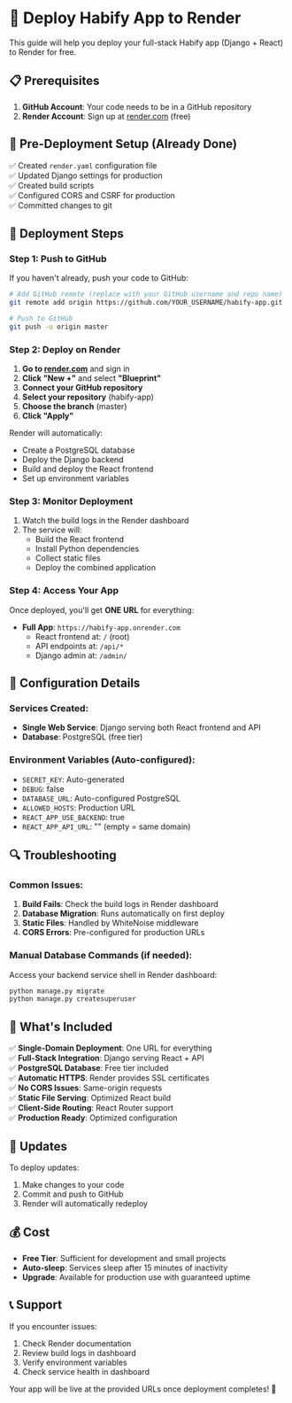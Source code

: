 # 🚀 Deploy Habify App to Render

This guide will help you deploy your full-stack Habify app (Django + React) to Render for free.

## 📋 Prerequisites

1. **GitHub Account**: Your code needs to be in a GitHub repository
2. **Render Account**: Sign up at [render.com](https://render.com) (free)

## 🔧 Pre-Deployment Setup (Already Done)

✅ Created `render.yaml` configuration file  
✅ Updated Django settings for production  
✅ Created build scripts  
✅ Configured CORS and CSRF for production  
✅ Committed changes to git  

## 🚀 Deployment Steps

### Step 1: Push to GitHub

If you haven't already, push your code to GitHub:

```bash
# Add GitHub remote (replace with your GitHub username and repo name)
git remote add origin https://github.com/YOUR_USERNAME/habify-app.git

# Push to GitHub
git push -u origin master
```

### Step 2: Deploy on Render

1. **Go to [render.com](https://render.com)** and sign in
2. **Click "New +"** and select **"Blueprint"**
3. **Connect your GitHub repository**
4. **Select your repository** (habify-app)
5. **Choose the branch** (master)
6. **Click "Apply"**

Render will automatically:
- Create a PostgreSQL database
- Deploy the Django backend
- Build and deploy the React frontend
- Set up environment variables

### Step 3: Monitor Deployment

1. Watch the build logs in the Render dashboard
2. The service will:
   - Build the React frontend
   - Install Python dependencies
   - Collect static files
   - Deploy the combined application

### Step 4: Access Your App

Once deployed, you'll get **ONE URL** for everything:
- **Full App**: `https://habify-app.onrender.com`
  - React frontend at: `/` (root)
  - API endpoints at: `/api/*`
  - Django admin at: `/admin/`

## 🔧 Configuration Details

### Services Created:
- **Single Web Service**: Django serving both React frontend and API
- **Database**: PostgreSQL (free tier)

### Environment Variables (Auto-configured):
- `SECRET_KEY`: Auto-generated
- `DEBUG`: false
- `DATABASE_URL`: Auto-configured PostgreSQL
- `ALLOWED_HOSTS`: Production URL
- `REACT_APP_USE_BACKEND`: true
- `REACT_APP_API_URL`: "" (empty = same domain)

## 🔍 Troubleshooting

### Common Issues:

1. **Build Fails**: Check the build logs in Render dashboard
2. **Database Migration**: Runs automatically on first deploy
3. **Static Files**: Handled by WhiteNoise middleware
4. **CORS Errors**: Pre-configured for production URLs

### Manual Database Commands (if needed):

Access your backend service shell in Render dashboard:
```bash
python manage.py migrate
python manage.py createsuperuser
```

## 🎯 What's Included

✅ **Single-Domain Deployment**: One URL for everything  
✅ **Full-Stack Integration**: Django serving React + API  
✅ **PostgreSQL Database**: Free tier included  
✅ **Automatic HTTPS**: Render provides SSL certificates  
✅ **No CORS Issues**: Same-origin requests  
✅ **Static File Serving**: Optimized React build  
✅ **Client-Side Routing**: React Router support  
✅ **Production Ready**: Optimized configuration  

## 🔄 Updates

To deploy updates:
1. Make changes to your code
2. Commit and push to GitHub
3. Render will automatically redeploy

## 💰 Cost

- **Free Tier**: Sufficient for development and small projects
- **Auto-sleep**: Services sleep after 15 minutes of inactivity
- **Upgrade**: Available for production use with guaranteed uptime

## 📞 Support

If you encounter issues:
1. Check Render documentation
2. Review build logs in dashboard
3. Verify environment variables
4. Check service health in dashboard

Your app will be live at the provided URLs once deployment completes! 🎉
